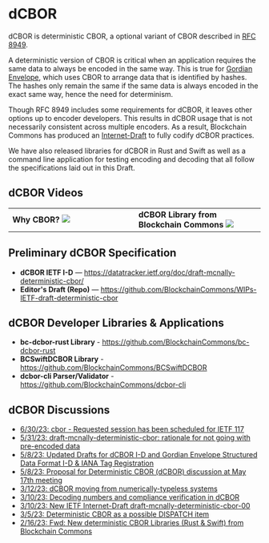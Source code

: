# dCBOR

dCBOR is deterministic CBOR, a optional variant of CBOR described in [RFC 8949](https://www.rfc-editor.org/rfc/rfc8949.html#name-deterministically-encoded-c).

A deterministic version of CBOR is critical when an application requires the same data to always be encoded in the same way. This is true for [Gordian Envelope](https://www.blockchaincommons.com/introduction/Envelope-Intro/), which uses CBOR to arrange data that is identified by hashes. The hashes only remain the same if the same data is always encoded in the exact same way, hence the need for determinism.

Though RFC 8949 includes some requirements for dCBOR, it leaves other options up to encoder developers. This results in dCBOR usage that is not necessarily consistent across multiple encoders. As a result, Blockchain Commons has produced an [Internet-Draft](https://datatracker.ietf.org/doc/draft-mcnally-deterministic-cbor/) to fully codify dCBOR practices.

We have also released libraries for dCBOR in Rust and Swift as well as a command line application for testing encoding and decoding that all follow the specifications laid out in this Draft.

## dCBOR Videos


<table width="100%">
  <tr>
    <td width="50%">
      <b>Why CBOR?</b>
      <a href="https://www.youtube.com/watch?v=uoD5_Vr6qzw"><img src="https://i.ytimg.com/vi/uoD5_Vr6qzw/hqdefault.jpg"></a>
    </td>
    <td width="50%">
      <b>dCBOR Library from Blockchain Commons</>
      <a href="https://www.youtube.com/watch?v=NlJE8oF1B5M"><img src="https://i.ytimg.com/vi/NlJE8oF1B5M/hqdefault.jpg"></a>
    </td>
  </tr>
</table>

## Preliminary dCBOR Specification

* **dCBOR IETF I-D** — https://datatracker.ietf.org/doc/draft-mcnally-deterministic-cbor/
* **Editor's Draft (Repo)** — https://github.com/BlockchainCommons/WIPs-IETF-draft-deterministic-cbor

## dCBOR Developer Libraries & Applications

* **bc-dcbor-rust Library** - https://github.com/BlockchainCommons/bc-dcbor-rust
* **BCSwiftDCBOR Library** - https://github.com/BlockchainCommons/BCSwiftDCBOR
* **dcbor-cli Parser/Validator** - https://github.com/BlockchainCommons/dcbor-cli

## dCBOR Discussions

* [6/30/23: cbor - Requested session has been scheduled for IETF 117](https://mailarchive.ietf.org/arch/browse/cbor/?gbt=1&index=X4K-UjBZP6wxxZdWgBYEfCp2vH4)
* [5/31/23: draft-mcnally-deterministic-cbor: rationale for not going with pre-encoded data](https://mailarchive.ietf.org/arch/msg/cbor/X4K-UjBZP6wxxZdWgBYEfCp2vH4/)
* [5/8/23: Updated Drafts for dCBOR I-D and Gordian Envelope Structured Data Format I-D & IANA Tag Registration](https://mailarchive.ietf.org/arch/msg/cbor/DOUxXB-IMTPtvDeGh13ob-IjJsE/)
* [5/8/23:  Proposal for Deterministic CBOR (dCBOR) discussion at May 17th meeting](https://mailarchive.ietf.org/arch/msg/cbor/G1oXN5DlSpAt7TI5re-fb1lL69I/)
* [3/12/23: dCBOR moving from numerically-typeless systems](https://mailarchive.ietf.org/arch/msg/cbor/aiGvqw1-sQWJ4pXY3zzQuWwNVzE/)
* [3/10/23: Decoding numbers and compliance verification in dCBOR](https://mailarchive.ietf.org/arch/msg/cbor/LUQ0lMaAA1ADGuRtb1VLahnlQUg/)
* [3/10/23: New IETF Internet-Draft draft-mcnally-deterministic-cbor-00](https://mailarchive.ietf.org/arch/msg/cbor/fnz_F5lQNiDiTJFAaJGB3YJdPik/)
* [3/5/23: Deterministic CBOR as a possible DISPATCH item](https://mailarchive.ietf.org/arch/msg/cbor/qMAOUa8-wIZn5Ts2_53VunGu7Co/)
* [2/16/23: Fwd: New deterministic CBOR Libraries (Rust & Swift) from Blockchain Commons](https://mailarchive.ietf.org/arch/msg/cbor/l7nzQHFjfpK9nfBOHiQ1L-Rr558/)

